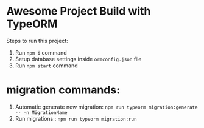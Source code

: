 # Awesome Project Build with TypeORM

Steps to run this project:

1. Run `npm i` command
2. Setup database settings inside `ormconfig.json` file
3. Run `npm start` command


# migration commands:
1. Automatic generate new migration:
`npm run typeorm migration:generate -- -n MigrationName`
2. Run migrations::
`npm run typeorm migration:run`